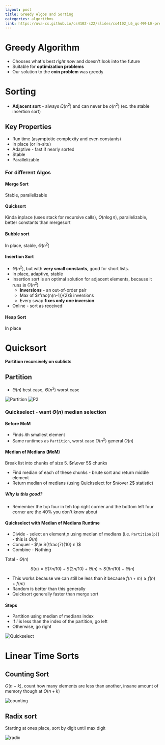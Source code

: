 ```yaml
---
layout: post
title: Greedy Algos and Sorting
categories: algorithms
link: https://uva-cs.github.io/cs4102-s22/slides/cs4102_L6_qs-MM-LB-proof.pdf
---
```


# Greedy Algorithm

- Chooses what's best _right now_ and doesn't look into the future
- Suitable for **optimization problems**
- Our solution to the **coin problem** was greedy

# Sorting

- **Adjacent sort** - always $\Omega(n^2)$ and can never be $o(n^2)$ (ex. the stable insertion sort)

## Key Properties

- Run time (asymptotic complexity and even constants)
- In place (or in-situ)
- Adaptive - fast if nearly sorted
- Stable
- Parallelizable

### For different Algos

#### Merge Sort

Stable, parallelizable

#### Quicksort

Kinda inplace (uses stack for recursive calls), $O(n \log n)$, parallelizable, better constants than mergesort

#### Bubble sort

In place, stable, $\Theta(n^2)$

#### Insertion Sort

- $\Theta (n^2)$, but with **very small constants**, good for short lists.
- In place, adaptive, stable
- Insertion sort is an optimal solution for adjacent elements, because it runs in $O(n^2)$
    - **Inversions** - an out-of-order pair
    - Max of $\frac{n(n-1)}{2}$ inversions
    - Every swap **fixes only one inversion**
- Online - sort as received

#### Heap Sort 

In place

# Quicksort

**Partition recursively on sublists**

## Partition

- $\Theta(n)$ best case, $\Theta(n^2)$ worst case

![Partition](https://i.imgur.com/se31YTA.png)
![P2](https://i.imgur.com/pCfU5l0.png)

### Quickselect - want $\Theta(n)$ median selection

#### Before MoM

- Finds $i$th smallest element
- Same runtimes as `Partition`, worst case $O(n^2)$ general $O(n)$

#### Median of Medians (MoM)

Break list into chunks of size 5. $n\over 5$ chunks

- Find median of each of these chunks - brute sort and return middle element
- Return median of medians (using Quickselect for $n\over 2$ statistic)

##### Why is this good?

- Remember the top four in teh top right corner and the bottom left four corner are the 40% you don't know about

#### Quickselect with Median of Medians Runtime

- Divide - select an element $p$ using median of medians (i.e. `Partition(p)`) - this is $\Theta(n)$
- Conquer - $\le S(\frac{7}{10} n )$
- Combine - Nothing

Total - $\Theta(n)$

$$
S(n) = S(7n/10) + S(2n/10) + \Theta(n) \le S(9n/10) + \Theta(n)
$$

- This works because we can still be less than it because $f(n+m) \ge f(n) + f(m)$
- Random is better than this generally
- Quicksort generally faster than merge sort

#### Steps

- Partition using median of medians index
- If $i$ is less than the index of the partition, go left
- Otherwise, go right

![Quickselect](https://i.imgur.com/FvJahqe.png)

# Linear Time Sorts 

## Counting Sort 

$O(n+k)$, count how many elements are less than another, insane amount of memory though at $O(n+k)$

![counting](https://cdn.programiz.com/cdn/farfuture/tcfjQdeYwL_jETOCPZxNjIXbysRrb7MaG6PwO2MzHnM/mtime:1582112622/sites/tutorial2program/files/Counting-sort-4_1.png)

## Radix sort 

Starting at ones place, sort by digit until max digit

![radix](https://ds055uzetaobb.cloudfront.net/brioche/uploads/IEZs8xJML3-radixsort_ed.png?width=1200)

